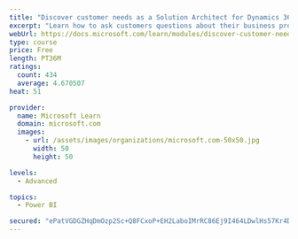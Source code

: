 ```yaml
---
title: "Discover customer needs as a Solution Architect for Dynamics 365 and Power Platform"
excerpt: "Learn how to ask customers questions about their business processes and feature requirements to create a viable solution."
webUrl: https://docs.microsoft.com/learn/modules/discover-customer-needs/
type: course
price: Free
length: PT36M
ratings:
  count: 434
  average: 4.670507
heat: 51

provider:
  name: Microsoft Learn
  domain: microsoft.com
  images:
    - url: /assets/images/organizations/microsoft.com-50x50.jpg
      width: 50
      height: 50

levels:
  - Advanced

topics:
  - Power BI

secured: "ePatVGDGZHqDmOzp2Sc+Q8FCxoP+EH2LaboIMrRC86Ej9I464LDwlHs57Kr4DBe8Jz8UITfXzf1PXLJSe42eDI0JHevpJU2AqH9XI25NRKMw+PWpCEBoho4jhoe4ysUYv5NepQInsDumUUDUUV2lcfnZyYUbdy3uTJ9buEGJOuEAdt7nLNPOl44TldWVw2nwbJlxWxfbkSgc1QcQJcNHFSW2Mnm5ke81A8PzpGnO3VMz3L/8k/VRzeJTyxTMukHOUog3/MbQXyBvIUOlNwfnjNAQ44F4qLA7UiIKLJUx5d4/P9XWcOdpRohGcu/vEL8y5bXIvRH1o/7y3JLhrb4OIErPh5SZRFDYO88ln1dtNdJFKGfvXSfVNtu8vvou9mxASqCjkLvJaRTTHy0DvVZV+x3ogKmuxujicRMInYt2GV8=;MeqLUa8etEB4HiXXyFhFFA=="
---
```


